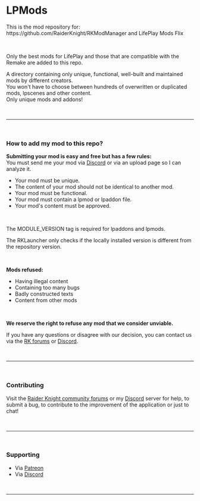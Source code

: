 # LPMods
<p>This is the mod repository for: https://github.com/RaiderKnight/RKModManager and LifePlay Mods Flix</p>
<br>
<p>Only the best mods for LifePlay and those that are compatible with the Remake are added to this repo.</p>
<p>A directory containing only unique, functional, well-built and maintained mods by different creators.<br>
You won't have to choose between hundreds of overwritten or duplicated mods, lpscenes and other content.<br>Only unique mods and addons!</p>
<br>
<hr>
<br>
<h3>How to add my mod to this repo?</h3>
<p><strong>Submitting your mod is easy and free but has a few rules:</strong><br>
You must send me your mod via <a href="https://discord.gg/d3U9E2wb4Y">Discord</a> or via an upload page so I can analyze it.</p>
<ul><li>Your mod must be unique.</li>
<li>The content of your mod should not be identical to another mod.</li>
<li>Your mod must be functional.</li>
<li>Your mod must contain a lpmod or lpaddon file.</li>
<li>Your mod's content must be approved.</li></ul>
<br>
<p>The MODULE_VERSION tag is required for lpaddons and lpmods.</p> 
<p>The RKLauncher only checks if the locally installed version is different from the repository version.</p>
<br>
<p><strong>Mods refused:</strong></p>
<ul><li>Having illegal content</li>
<li>Containing too many bugs</li>
<li>Badly constructed texts</li>
<li>Content from other mods</li>
</ul>
<br>
<p><strong>We reserve the right to refuse any mod that we consider unviable.</strong></p>
<p>If you have any questions or disagree with our decision, you can contact us via the <a href="https://lifeplay.site">RK forums</a> or <a href="https://discord.gg/d3U9E2wb4Y">Discord</a>.</p>
<br>
<hr>
<br>
<h3>Contributing</h3>
<p>Visit the <a href="https://lifeplay.site">Raider Knight community forums</a> or my <a href="https://discord.gg/d3U9E2wb4Y">Discord</a> server for help, to submit a bug, to contribute to the improvement of the application or just to chat!</p>
<br>
<hr>
<br>
<h3>Supporting</h3>
<ul>
<li>Via <a href="https://www.patreon.com/raiderknight">Patreon</a></li>
<li>Via <a href="https://www.buymeacoffee.com/raiderknight">Discord</a></li>
</ul>
<br>
<hr>
<br>
